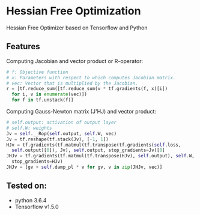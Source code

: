 # Hessian Free Optimization
Hessian Free Optimizer based on Tensorflow and Python

Features
-------------

Computing Jacobian and vector product or R-operator: 

```python
# f: Objective function
# x: Parameters with respect to which computes Jacobian matrix.
# vec: Vector that is multiplied by the Jacobian.
r = [tf.reduce_sum([tf.reduce_sum(v * tf.gradients(f, x)[i])
  for i, v in enumerate(vec)])
  for f in tf.unstack(f)]
```

Computing Gauss-Newton matrix (J'HJ) and vector product:

```python
# self.output: activation of output layer
# self.W: weights
Jv = self.__Rop(self.output, self.W, vec)
Jv = tf.reshape(tf.stack(Jv), [-1, 1])
HJv = tf.gradients(tf.matmul(tf.transpose(tf.gradients(self.loss,
  self.output)[0]), Jv), self.output, stop_gradients=Jv)[0]
JHJv = tf.gradients(tf.matmul(tf.transpose(HJv), self.output), self.W,
  stop_gradients=HJv)
JHJv = [gv + self.damp_pl * v for gv, v in zip(JHJv, vec)]
```

Tested on:
------------
* python 3.6.4
* Tensorflow v1.5.0
